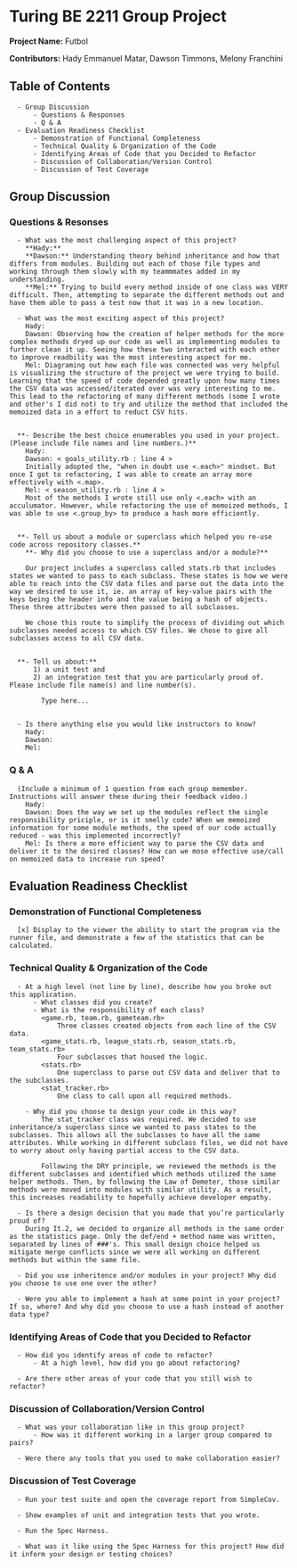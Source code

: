 # **Turing BE 2211 Group Project**

**Project Name:** 
      Futbol

**Contributors:** Hady Emmanuel Matar, Dawson Timmons, Melony Franchini 


## Table of Contents
      - Group Discussion
          - Questions & Responses
          - Q & A
      - Evaluation Readiness Checklist
          - Demonstration of Functional Completeness
          - Technical Quality & Organization of the Code
          - Identifying Areas of Code that you Decided to Refactor
          - Discussion of Collaboration/Version Control
          - Discussion of Test Coverage


## Group Discussion

  ### Questions & Resonses
      - What was the most challenging aspect of this project?
        **Hady:** 
        **Dawson:** Understanding theory behind inheritance and how that differs from modules. Building out each of those file types and working through them slowly with my teammmates added in my understanding. 
        **Mel:** Trying to build every method inside of one class was VERY difficult. Then, attempting to separate the different methods out and have them able to pass a test now that it was in a new location. 

      - What was the most exciting aspect of this project?
        Hady: 
        Dawson: Observing how the creation of helper methods for the more complex methods dryed up our code as well as implementing modules to further clean it up. Seeing how these two interacted with each other to improve readbility was the most interesting aspect for me. 
        Mel: Diagraming out how each file was connected was very helpful is visualizing the structure of the project we were trying to build. Learning that the speed of code depended greatly upon how many times the CSV data was accessed/iterated over was very interesting to me. This lead to the refactoring of many different methods (some I wrote and other's I did not) to try and utilize the method that included the memoized data in a effort to reduct CSV hits. 


      **- Describe the best choice enumerables you used in your project. (Please include file names and line numbers.)**
        Hady: 
        Dawson: < goals_utility.rb : line 4 >
        Initially adopted the, "when in doubt use <.each>" mindset. But once I got to refactoring, I was able to create an array more effectively with <.map>.
        Mel: < season_utility.rb : line 4 >
        Most of the methods I wrote still use only <.each> with an acculumator. However, while refactoring the use of memoized methods, I was able to use <.group_by> to produce a hash more efficiently.


      **- Tell us about a module or superclass which helped you re-use code across repository classes.**
        **- Why did you choose to use a superclass and/or a module?**

        Our project includes a superclass called stats.rb that includes states we wanted to pass to each subclass. These states is how we were able to reach into the CSV data files and parse out the data into the way we desired to use it, ie. an array of key-value pairs with the keys being the header info and the value being a hash of objects. These three attributes were then passed to all subclasses.

        We chose this route to simplify the process of dividing out which subclasses needed access to which CSV files. We chose to give all subclasses access to all CSV data.


      **- Tell us about:**
          1) a unit test and 
          2) an integration test that you are particularly proud of. Please include file name(s) and line number(s).
            
            Type here...


      - Is there anything else you would like instructors to know?
        Hady: 
        Dawson: 
        Mel: 


  ### Q & A
      (Include a minimum of 1 question from each group memember. Instructions will answer these during their feedback video.)
        Hady: 
        Dawson: Does the way we set up the modules reflect the single responsibility priciple, or is it smelly code? When we memoized information for some module methods, the speed of our code actually reduced - was this implemented incorrectly? 
        Mel: Is there a more efficient way to parse the CSV data and deliver it to the desired classes? How can we mose effective use/call on memoized data to increase run speed? 



## Evaluation Readiness Checklist 
  ### Demonstration of Functional Completeness
      [x] Display to the viewer the ability to start the program via the runner file, and demonstrate a few of the statistics that can be calculated.


  ### Technical Quality & Organization of the Code
      - At a high level (not line by line), describe how you broke out this application. 
          - What classes did you create? 
          - What is the responsibility of each class? 
            <game.rb, team.rb, gameteam.rb>
                Three classes created objects from each line of the CSV data.
            <game_stats.rb, league_stats.rb, season_stats.rb, team_stats.rb>
                Four subclasses that housed the logic.
            <stats.rb>
                One superclass to parse out CSV data and deliver that to the subclasses.
            <stat_tracker.rb>
                One class to call upon all required methods.

        - Why did you choose to design your code in this way?
            The stat_tracker class was required. We decided to use inheritance/a superclass since we wanted to pass states to the subclasses. This allows all the subclasses to have all the same attributes. While working in different subclass files, we did not have to worry about only having partial access to the CSV data. 
            
            Following the DRY principle, we reviewed the methods is the different subclasses and identified which methods utilized the same helper methods. Then, by following the Law of Demeter, those similar methods were moved into modules with similar utility. As a result, this increases readability to hopefully achieve developer empathy.
        
      - Is there a design decision that you made that you’re particularly proud of?
        During It.2, we decided to organize all methods in the same order as the statistics page. Only the def/end + method name was written, separated by lines of ###'s. This small design choice helped us mitigate merge conflicts since we were all working on different methods but within the same file. 

      - Did you use inheritence and/or modules in your project? Why did you choose to use one over the other?

      - Were you able to implement a hash at some point in your project? If so, where? And why did you choose to use a hash instead of another data type?


  ### Identifying Areas of Code that you Decided to Refactor
      - How did you identify areas of code to refactor? 
          - At a high level, how did you go about refactoring?

      - Are there other areas of your code that you still wish to refactor?


  ### Discussion of Collaboration/Version Control
      - What was your collaboration like in this group project? 
          - How was it different working in a larger group compared to pairs?

      - Were there any tools that you used to make collaboration easier?


  ### Discussion of Test Coverage
      - Run your test suite and open the coverage report from SimpleCov.

      - Show examples of unit and integration tests that you wrote.

      - Run the Spec Harness.

      - What was it like using the Spec Harness for this project? How did it inform your design or testing choices?


      



